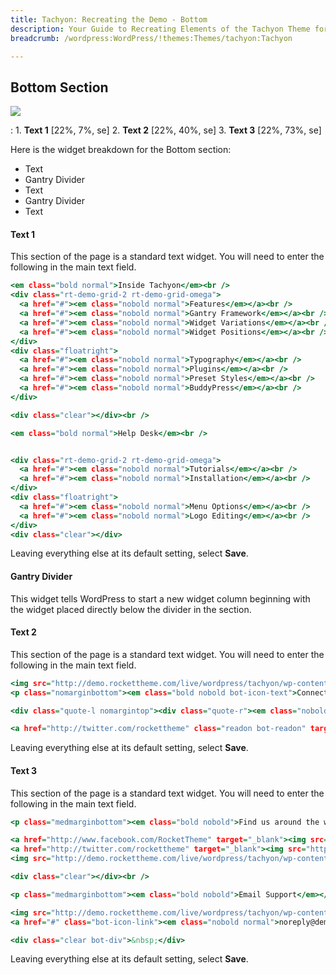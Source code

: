```yaml
---
title: Tachyon: Recreating the Demo - Bottom
description: Your Guide to Recreating Elements of the Tachyon Theme for WordPress
breadcrumb: /wordpress:WordPress/!themes:Themes/tachyon:Tachyon

---
```


Bottom Section
-----

![][demo1]

:   1. **Text 1** [22%, 7%, se]
    2. **Text 2** [22%, 40%, se]
    3. **Text 3** [22%, 73%, se]

Here is the widget breakdown for the Bottom section:

* Text
* Gantry Divider
* Text
* Gantry Divider
* Text

#### Text 1

This section of the page is a standard text widget. You will need to enter the following in the main text field.

~~~ .html
<em class="bold normal">Inside Tachyon</em><br />
<div class="rt-demo-grid-2 rt-demo-grid-omega">
  <a href="#"><em class="nobold normal">Features</em></a><br />
  <a href="#"><em class="nobold normal">Gantry Framework</em></a><br />
  <a href="#"><em class="nobold normal">Widget Variations</em></a><br />
  <a href="#"><em class="nobold normal">Widget Positions</em></a><br />
</div>
<div class="floatright">
  <a href="#"><em class="nobold normal">Typography</em></a><br />
  <a href="#"><em class="nobold normal">Plugins</em></a><br />
  <a href="#"><em class="nobold normal">Preset Styles</em></a><br />
  <a href="#"><em class="nobold normal">BuddyPress</em></a><br />
</div>

<div class="clear"></div><br />

<em class="bold normal">Help Desk</em><br />


<div class="rt-demo-grid-2 rt-demo-grid-omega">
  <a href="#"><em class="nobold normal">Tutorials</em></a><br />
  <a href="#"><em class="nobold normal">Installation</em></a><br />
</div>
<div class="floatright">
  <a href="#"><em class="nobold normal">Menu Options</em></a><br />
  <a href="#"><em class="nobold normal">Logo Editing</em></a><br />
</div>
<div class="clear"></div>
~~~

Leaving everything else at its default setting, select **Save**.

#### Gantry Divider

This widget tells WordPress to start a new widget column beginning with the widget placed directly below the divider in the section.

#### Text 2

This section of the page is a standard text widget. You will need to enter the following in the main text field.

~~~ .html
<img src="http://demo.rockettheme.com/live/wordpress/tachyon/wp-content/rockettheme/rt_tachyon_wp/frontpage/bot-icon1.png" class="png floatright" alt="image" width="72" height="42"/>
<p class="nomarginbottom"><em class="bold nobold bot-icon-text">Connect on Twitter</em></p>

<div class="quote-l nomargintop"><div class="quote-r"><em class="nobold">Want to make sure you don't miss out on any upcoming promotions and specials?<br />Join our *NEW* mailing list:<br /><a href="http://www.rockettheme.com/promotions" target="_blank"><em class="nobold">http://tinyurl.com/4kn6zw9</em></a></em></div></div>

<a href="http://twitter.com/rockettheme" class="readon bot-readon" target="_blank"><span>Follow @rockettheme</span></a>
~~~

Leaving everything else at its default setting, select **Save**.

#### Text 3

This section of the page is a standard text widget. You will need to enter the following in the main text field.

~~~ .html
<p class="medmarginbottom"><em class="bold nobold">Find us around the web</em></p>

<a href="http://www.facebook.com/RocketTheme" target="_blank"><img src="http://demo.rockettheme.com/live/wordpress/tachyon/wp-content/rockettheme/rt_tachyon_wp/frontpage/bot-icon2.png" class="png floatleft medmarginright" alt="image" width="44" height="45"/></a>
<a href="http://twitter.com/rockettheme" target="_blank"><img src="http://demo.rockettheme.com/live/wordpress/tachyon/wp-content/rockettheme/rt_tachyon_wp/frontpage/bot-icon3.png" class="png floatleft medmarginright" alt="image" width="44" height="45"/></a>
<img src="http://demo.rockettheme.com/live/wordpress/tachyon/wp-content/rockettheme/rt_tachyon_wp/frontpage/bot-icon4.png" class="png floatleft medmarginright" alt="image" width="44" height="45"/>

<div class="clear"></div><br />

<p class="medmarginbottom"><em class="bold nobold">Email Support</em></p>

<img src="http://demo.rockettheme.com/live/wordpress/tachyon/wp-content/rockettheme/rt_tachyon_wp/frontpage/bot-icon5.png" class="png floatleft medmarginright" alt="image" width="44" height="45" />
<a href="#" class="bot-icon-link"><em class="nobold normal">noreply@demo.rockettheme.com</em></a>

<div class="clear bot-div">&nbsp;</div>
~~~

Leaving everything else at its default setting, select **Save**.

[demo1]: assets/demo_7.jpeg
